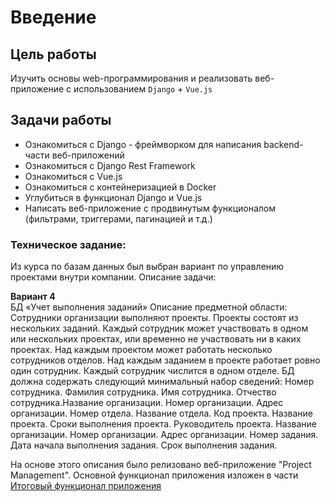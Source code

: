 # Введение
## Цель работы
Изучить основы web-программирования и реализовать веб-приложение с использованием `Django` + `Vue.js` 

## Задачи работы
- Ознакомиться с Django - фреймворком для написания backend-части веб-приложений
- Ознакомиться с Django Rest Framework
- Ознакомиться с Vue.js
- Ознакомиться с контейнеризацией в Docker
- Углубиться в функционал Django и Vue.js
- Написать веб-приложение с продвинутым функционалом (фильтрами, триггерами, пагинацией и т.д.)


### Техническое задание:
Из курса по базам данных был выбран вариант по управлению проектами внутри компании. Описание задачи:

__Вариант 4__  
БД «Учет выполнения заданий»
Описание предметной области: Сотрудники организации выполняют проекты.
Проекты состоят из нескольких заданий. Каждый сотрудник может участвовать в
одном или нескольких проектах, или временно не участвовать ни в каких
проектах. Над каждым проектом может работать несколько сотрудников отделов. Над каждым заданием в проекте работает ровно один сотрудник.
Каждый сотрудник числится в одном отделе.
БД должна содержать следующий минимальный набор сведений: Номер
сотрудника. Фамилия сотрудника. Имя сотрудника. Отчество сотрудника.Название организации. Номер
организации. Адрес организации. Номер отдела.
Название отдела. Код проекта. Название проекта. Сроки выполнения проекта.
Руководитель проекта. Название организации. Номер организации. Адрес
организации. Номер задания. Дата начала выполнения задания. Срок выполнения
задания.

На основе этого описания было релизовано веб-приложение "Project Management". Основной функционал приложения изложен в части [Итоговый функционал приложения](https://alenavee.github.io/alenave.github.io/coursework/4-main_functionality/)
